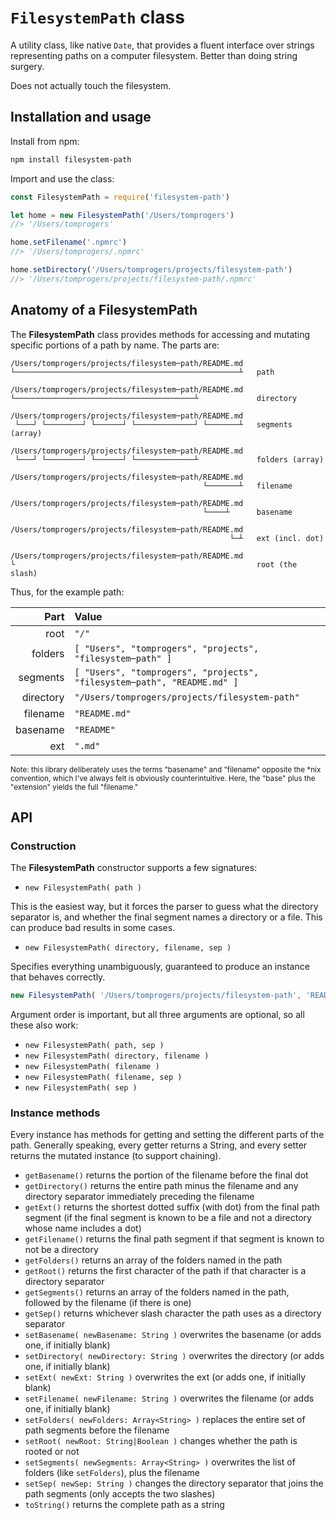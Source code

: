 # `FilesystemPath` class

A utility class, like native `Date`, that provides a fluent interface over
strings representing paths on a computer filesystem. Better than doing string
surgery.

Does not actually touch the filesystem.


## Installation and usage

Install from npm:

```sh
npm install filesystem-path
```


Import and use the class:

```js
const FilesystemPath = require('filesystem-path')

let home = new FilesystemPath('/Users/tomprogers')
//> '/Users/tomprogers'

home.setFilename('.npmrc')
//> '/Users/tomprogers/.npmrc'

home.setDirectory('/Users/tomprogers/projects/filesystem-path')
//> '/Users/tomprogers/projects/filesystem-path/.npmrc'
```


## Anatomy of a FilesystemPath

The **FilesystemPath** class provides methods for accessing and mutating
specific portions of a path by name. The parts are:

```
/Users/tomprogers/projects/filesystem─path/README.md
└──────────────────────────────────────────────────┴   path

/Users/tomprogers/projects/filesystem─path/README.md
└────────────────────────────────────────┴             directory

/Users/tomprogers/projects/filesystem─path/README.md
 └───┘ └────────┘ └──────┘ └─────────────┘ └───────┴   segments (array)

/Users/tomprogers/projects/filesystem─path/README.md
 └───┘ └────────┘ └──────┘ └─────────────┴             folders (array)

/Users/tomprogers/projects/filesystem─path/README.md
                                           └───────┴   filename

/Users/tomprogers/projects/filesystem─path/README.md
                                           └────┴      basename

/Users/tomprogers/projects/filesystem─path/README.md
                                                 └─┴   ext (incl. dot)

/Users/tomprogers/projects/filesystem─path/README.md
└                                                      root (the slash)
```

Thus, for the example path:

| Part      | Value |
|       --: | :-- |
| root      | `"/"` |
| folders   | `[ "Users", "tomprogers", "projects", "filesystem─path" ]` |
| segments  | `[ "Users", "tomprogers", "projects", "filesystem─path", "README.md" ]` |
| directory | `"/Users/tomprogers/projects/filesystem-path"` |
| filename  | `"README.md"` |
| basename  | `"README"` |
| ext       | `".md"` |

<sup>
Note: this library deliberately uses the terms "basename" and "filename"
opposite the *nix convention, which I've always felt is obviously
counterintuitive. Here, the "base" plus the "extension" yields the full
"filename."
</sup>


## API


### Construction

The **FilesystemPath** constructor supports a few signatures:

- `new FilesystemPath( path )`

This is the easiest way, but it forces the parser to guess what the directory separator is, and whether the final segment names a directory or a file. This can produce bad results in some cases.

- `new FilesystemPath( directory, filename, sep )`

Specifies everything unambiguously, guaranteed to produce an instance that behaves correctly.

```js
new FilesystemPath( '/Users/tomprogers/projects/filesystem-path', 'README.md', '/' )
```

Argument order is important, but all three arguments are optional, so all these also work:

- `new FilesystemPath( path, sep )`
- `new FilesystemPath( directory, filename )`
- `new FilesystemPath( filename )`
- `new FilesystemPath( filename, sep )`
- `new FilesystemPath( sep )`


### Instance methods

Every instance has methods for getting and setting the different parts of the
path. Generally speaking, every getter returns a String, and every setter returns the mutated instance (to support chaining).

- `getBasename()` returns the portion of the filename before the final dot
- `getDirectory()` returns the entire path minus the filename and any directory
separator immediately preceding the filename
- `getExt()` returns the shortest dotted suffix (with dot) from the final path
segment (if the final segment is known to be a file and not a directory whose
name includes a dot)
- `getFilename()` returns the final path segment if that segment is known to not
be a directory
- `getFolders()` returns an array of the folders named in the path
- `getRoot()` returns the first character of the path if that character is a
directory separator
- `getSegments()` returns an array of the folders named in the path, followed by
the filename (if there is one)
- `getSep()` returns whichever slash character the path uses as a directory
separator
- `setBasename( newBasename: String )` overwrites the basename (or adds one, if
initially blank)
- `setDirectory( newDirectory: String )` overwrites the directory (or adds one,
if initially blank)
- `setExt( newExt: String )` overwrites the ext (or adds one, if initially blank)
- `setFilename( newFilename: String )` overwrites the filename (or adds one, if
initially blank)
- `setFolders( newFolders: Array<String> )` replaces the entire set of path segments before
the filename
- `setRoot( newRoot: String|Boolean )` changes whether the path is rooted or not
- `setSegments( newSegments: Array<String> )` overwrites the list of folders (like `setFolders`), plus the filename
- `setSep( newSep: String )` changes the directory separator that joins the path segments (only accepts the two slashes)
- `toString()` returns the complete path as a string
